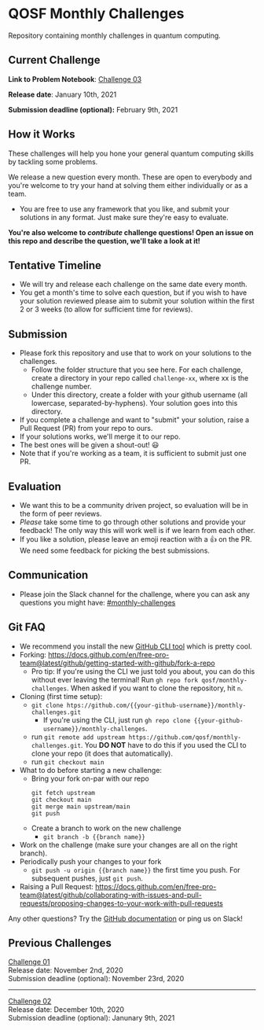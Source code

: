 # QOSF Monthly Challenges

Repository containing monthly challenges in quantum computing.

## Current Challenge

**Link to Problem Notebook**: [Challenge 03](https://github.com/qosf/monthly-challenges/blob/main/challenge-03/qosf-monthly-challenge-03.ipynb)

**Release date**: January 10th, 2021

**Submission deadline (optional):** February 9th, 2021

## How it Works

These challenges will help you hone your general quantum computing skills by tackling some problems.

We release a new question every month. These are open to everybody and you're welcome to try your hand at solving them either individually or as a team.   
- You are free to use any framework that you like, and submit your solutions in any format. Just make sure they're easy to evaluate.

**You're also welcome to *contribute* challenge questions! Open an issue on this repo and describe the question, we'll take a look at it!** 

## Tentative Timeline

- We will try and release each challenge on the same date every month.
- You get a month's time to solve each question, but if you wish to have your solution reviewed please aim to submit your solution within the first 2 or 3 weeks (to allow for sufficient time for reviews).

## Submission

- Please fork this repository and use that to work on your solutions to the challenges. 
	- Follow the folder structure that you see here. For each challenge, create a directory in your repo called `challenge-xx`, where xx is the challenge number.
	- Under this directory, create a folder with your github username (all lowercase, separated-by-hyphens). Your solution goes into this directory.
- If you complete a challenge and want to "submit" your solution, raise a Pull Request (PR) from your repo to ours. 
- If your solutions works, we'll merge it to our repo.
- The best ones will be given a shout-out! 😃
- Note that if you're working as a team, it is sufficient to submit just one PR.

## Evaluation

- We want this to be a community driven project, so evaluation will be in the form of peer reviews.
- *Please* take some time to go through other solutions and provide your feedback! The only way this will work well is if we learn from each other. 
- If you like a solution, please leave an emoji reaction with a 👍 on the PR. We need some feedback for picking the best submissions.

## Communication

- Please join the Slack channel for the challenge, where you can ask any questions you might have: [#monthly-challenges](https://qosf.slack.com/archives/C01D2GB1DMM)

## Git FAQ

- We recommend you install the new [GitHub CLI tool](https://cli.github.com/) which is pretty cool. 
- Forking: https://docs.github.com/en/free-pro-team@latest/github/getting-started-with-github/fork-a-repo
	- Pro tip: If you're using the CLI we just told you about, you can do this without ever leaving the terminal! Run `gh repo fork qosf/monthly-challenges`. When asked if you want to clone the repository, hit `n`.
- Cloning (first time setup):  
  - ```git clone htps://github.com/{{your-github-username}}/monthly-challenges.git```
    - If you're using the CLI, just run  ```gh repo clone {{your-github-username}}/monthly-challenges```.
  - run `git remote add upstream https://github.com/qosf/monthly-challenges.git`. You **DO NOT** have to do this if you used the CLI to clone your repo (it does that automatically).
  - run ```git checkout main```
-  What to do before starting a new challenge:
   - Bring your fork on-par with our repo
		```
		git fetch upstream
		git checkout main
		git merge main upstream/main
		git push
		```
   - Create a branch to work on the new challenge
      - `git branch -b {{branch name}}`
- Work on the challenge (make sure your changes are all on the right branch).
- Periodically push your changes to your fork
   - `git push -u origin {{branch name}}` the first time you push. For subsequent pushes, just `git push`.
- Raising a Pull Request: https://docs.github.com/en/free-pro-team@latest/github/collaborating-with-issues-and-pull-requests/proposing-changes-to-your-work-with-pull-requests
  

Any other questions? Try the [GitHub documentation](https://docs.github.com/en) or ping us on Slack!

## Previous Challenges

[Challenge 01](./challenge-01/qosf-monthly-challenge-01.pdf)  
Release date: November 2nd, 2020  
Submission deadline (optional): November 23rd, 2020  

---

[Challenge 02](./challenge-02/qosf-monthly-challenge-02.pdf)  
Release date: December 10th, 2020  
Submission deadline (optional): Janunary 9th, 2021  

